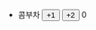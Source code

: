<ul>
  <li>
    <span>콤부차</span>
    <button class="count-btn" data-count="1">+1</button>
    <button class="count-btn" data-count="2">+2</button>
    <span class="count">0</span>
  </li>
</ul>

<script>
  // 버튼 클릭 이벤트 처리
  const countBtns = document.querySelectorAll('.count-btn');
  const countSpans = document.querySelectorAll('.count');
  const productNames = document.querySelectorAll('li span');
  
  countBtns.forEach((btn, index) => {
    btn.addEventListener('click', () => {
      const count = parseInt(btn.getAttribute('data-count'));
      const currentCount = parseInt(countSpans[index].textContent);
      const newCount = currentCount + count;
      countSpans[index].textContent = newCount;
    });
  });
</script>
